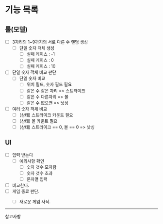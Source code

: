 # 기능 목록

## 룰(모델)
- [ ] 3자리의 1~9까지의 서로 다른 수 랜덤 생성
  - [ ] 단일 숫자 객체 생성
    - [ ] 실패 케이스 : -1
    - [ ] 실패 케이스 : 0
    - [ ] 실패 케이스 : 10
    
- [ ] 단일 숫자 객체 비교 판단 
  - [ ] 단일 숫자 비교
    - [ ] 위치 필드, 숫자 필드 필요
    - [ ] 같은 수 같은 자리 => 스트라이크
    - [ ] 같은 수 다른자리 => 볼
    - [ ] 같은 수 없으면 => 낫싱

- [ ] 여러 숫자 객체 비교
  - [ ] (상태) 스트라이크 카운트 필요
  - [ ] (상태) 볼 카운트 필요
  - [ ] (상태) 스트라이크 == 0, 볼 == 0 => 낫싱 

## UI
- [ ] 입력 받는다
  - [ ] 예외사항 확인
    - [ ] 숫자 갯수 모자람
    - [ ] 숫자 갯수 초과
    - [ ] 문자열 입력
- [ ] 비교한다.
- [ ] 게임 종료 판단.
  - [ ] 새로운 게임 사작.





---
참고사항

